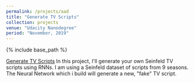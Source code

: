 ```yaml
---
permalink: /projects/aad
title: "Generate TV Scripts"
collection: projects
venue: "Udacity Nanodegree"
period: "November, 2019"
---
```


{% include base_path %}


[Generate TV Scripts](https://github.com/ahkhalwai/Udacity_Nanodegree/tree/master/Deep%20Learning/project-tv-script-generation/project-tv-script-generation) In this project, I'll generate your own Seinfeld TV scripts using RNNs. I am using a Seinfeld dataset of scripts from 9 seasons. The Neural Network which i build will generate a new, "fake" TV script. 

